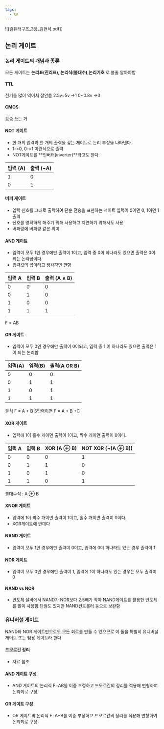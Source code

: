 ```yaml
---
tags:
  - CA
---
```

![[컴퓨터구조_3장_김현석.pdf]]
## 논리 게이트
### 논리 게이트의 개념과 종류
모든 게이트는 **논리표(진리표), 논리식(불대수),논리기호** 로 볼줄 알아야함
#### TTL
전기를 많이 먹어서 잘안씀
2.5v~5v ->1
0~0.8v ->0
#### CMOS
요즘 쓰는 거
#### NOT 게이트
- 한 개의 입력과 한 개의 출력을 갖는 게이트로 논리 부정을 나타낸다
- 1->0, 0->1 이런식으로 출력
- NOT게이트를 **인버터(inverter)**라고도 한다.

| 입력 (A) | 출력 (¬A) |
| ------ | ------- |
| 1      | 0       |
| 0      | 1       |
#### 버퍼 게이트
- 입력 신호를 그대로 출력하여 단순 전송을 표현하는 게이트 입력이 0이면 0, 1이면 1출력
- 신호를 명확하게 해주기 위해 사용하고 지연하기 위해서도 사용
- 버퍼링에 버퍼랑 같은 의미
#### AND 게이트
- 입력이 모두 1인 경우에만 출력이 1이고, 입력 중 0이 하나라도 있으면 출력은 0이 되는 논리곱이다.
- 입력값의 곱이라고 생각하면 편함

|입력 A|입력 B|출력 (A ∧ B)|
|---|---|---|
|0|0|0|
|0|1|0|
|1|0|0|
|1|1|1|
F = AB
#### OR 게이트
- 입력이 모두 0인 경우에만 출력이 0이되고, 입력 중 1 이 하나라도 있으면 출력은 1이 되는 논리합

| 입력(A) | 입력(B) | 출력(A OR B) |
| ----- | ----- | ---------- |
| 0     | 0     | 0          |
| 0     | 1     | 1          |
| 1     | 0     | 1          |
| 1     | 1     | 1          |
불식 F = A + B 3입력이면 F = A + B +C
#### XOR 게이트
- 입력에 1이 홀수 개이면 출력이 1이고, 짝수 개이면 출력이 0이다.

| 입력 A | 입력 B | XOR (A ⊕ B) | NOT XOR (¬(A ⊕ B)) |
| ---- | ---- | ----------- | ------------------ |
| 0    | 0    | 0           | 1                  |
| 0    | 1    | 1           | 0                  |
| 1    | 0    | 1           | 0                  |
| 1    | 1    | 0           | 1                  |
불대수식 : A ⊕ B
#### XNOR 게이트
- 입력에 1이 짝수 개이면 출력이 1이고, 홀수 개이면 출력이 0이다.
- XOR게이트에 반대다
#### NAND 게이트
- 입력이 모두 1인 경우에만 출력이 0이고, 입력에 0이 하나라도 있는 경우 출력이 1 
#### NOR 게이트
- 입력이 모두 0인 경우에만 출력이 1, 입력에 1이 하나라도 있는 경우는 모두 출력이 0
#### NAND vs NOR
- 반도체 설비에서 NAND가 NOR보다 2.5배가 작아 NAND게이트를 활용한 반도체를 많이 사용함 단점도 있지만 NAND컨트롤러 등으로 보완함
### 유니버설 게이트
NAND와 NOR 게이트만으로도 모든 회로를 만들 수 있으므로 이 둘을 특별히 유니버설 게이트 또는 범용 게이트라 한다.
#### 드모르간 정리
-  자료 참조
#### AND 게이트 구성
- AND 게이트의 논리식 F=AB를 이중 부정하고 드모르간의 정리를 적용해 변형하여 논리회로 구성
#### OR 게이트 구성
- OR 게이트의 논리식 F=A+B를 이중 부정하고 드모르간의 정리를 적용해 변형하여 논리회로 구성